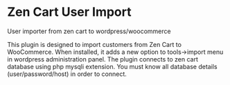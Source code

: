 Zen Cart User Import
====================

User importer from zen cart to wordpress/woocommerce

This plugin is designed to import customers from Zen Cart to WooCommerce.
When installed, it adds a new option to tools->import menu in wordpress administration panel.
The plugin connects to zen cart database using php mysqli extension. You must know all 
database details (user/password/host) in order to connect.


